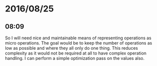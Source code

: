 # 2016/08/25

## 08:09

So I will need nice and maintainable means of representing operations as
micro operations. The goal would be to keep the number of operations as low
as possible and where they all only do one thing. This reduces complexity as
it would not be required at all to have complex operation handling. I can
perform a simple optimization pass on the values also.

